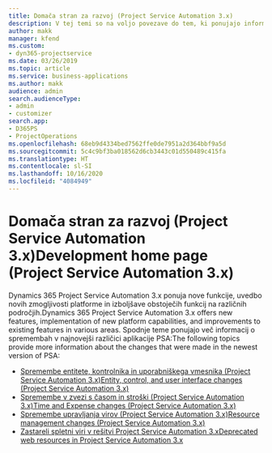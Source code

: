 ```yaml
---
title: Domača stran za razvoj (Project Service Automation 3.x)
description: V tej temi so na voljo povezave do tem, ki ponujajo informacije o razvoju za Dynamics 365 Project Service Automation (PSA) 3. x.
author: makk
manager: kfend
ms.custom:
- dyn365-projectservice
ms.date: 03/26/2019
ms.topic: article
ms.service: business-applications
ms.author: makk
audience: admin
search.audienceType:
- admin
- customizer
search.app:
- D365PS
- ProjectOperations
ms.openlocfilehash: 68eb9d4334bed7562ffe0de7951a2d364bbf9a5d
ms.sourcegitcommit: 5c4c9bf3ba018562d6cb3443c01d550489c415fa
ms.translationtype: HT
ms.contentlocale: sl-SI
ms.lasthandoff: 10/16/2020
ms.locfileid: "4084949"
---
```

# <a name="development-home-page-project-service-automation-3x"></a><span data-ttu-id="6af8e-103">Domača stran za razvoj (Project Service Automation 3.x)</span><span class="sxs-lookup"><span data-stu-id="6af8e-103">Development home page (Project Service Automation 3.x)</span></span>

<span data-ttu-id="6af8e-104">Dynamics 365 Project Service Automation 3.x ponuja nove funkcije, uvedbo novih zmogljivosti platforme in izboljšave obstoječih funkcij na različnih področjih.</span><span class="sxs-lookup"><span data-stu-id="6af8e-104">Dynamics 365 Project Service Automation 3.x offers new features, implementation of new platform capabilities, and improvements to existing features in various areas.</span></span> <span data-ttu-id="6af8e-105">Spodnje teme ponujajo več informacij o spremembah v najnovejši različici aplikacije PSA:</span><span class="sxs-lookup"><span data-stu-id="6af8e-105">The following topics provide more information about the changes that were made in the newest version of PSA:</span></span>

- [<span data-ttu-id="6af8e-106">Spremembe entitete, kontrolnika in uporabniškega vmesnika (Project Service Automation 3.x)</span><span class="sxs-lookup"><span data-stu-id="6af8e-106">Entity, control, and user interface changes (Project Service Automation 3.x)</span></span>](../developer-guides/entity-changes-v3.x.md)
- [<span data-ttu-id="6af8e-107">Spremembe v zvezi s časom in stroški (Project Service Automation 3.x)</span><span class="sxs-lookup"><span data-stu-id="6af8e-107">Time and Expense changes (Project Service Automation 3.x)</span></span>](../developer-guides/time-expense-changes-v3.x.md)
- [<span data-ttu-id="6af8e-108">Spremembe upravljanja virov (Project Service Automation 3.x)</span><span class="sxs-lookup"><span data-stu-id="6af8e-108">Resource management changes (Project Service Automation 3.x)</span></span>](../developer-guides/resource-management-changes-v3.x.md)
- [<span data-ttu-id="6af8e-109">Zastareli spletni viri v rešitvi Project Service Automation 3.x</span><span class="sxs-lookup"><span data-stu-id="6af8e-109">Deprecated web resources in Project Service Automation 3.x</span></span>](../developer-guides/web-resources-deprecated-v3.x.md)
